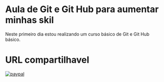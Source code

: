 # Aula de Git e Git Hub para aumentar minhas skil

Neste primeiro dia estou realizando um curso básico de Git e Git Hub básico.

# URL compartilhavel

[![paypal](https://www.paypalobjects.com/en_US/i/btn/btn_donateCC_LG.gif)](https://www.paypal.com/cgi-bin/webscr?cmd=_donations&business=P5AWZJPAZ7XXY&item_name=Para+fins+educacional.+&currency_code=BRL&source=url)
